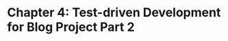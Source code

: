 Chapter 4: Test-driven Development for Blog Project Part 2
==========================================================

